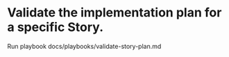 # Validate the implementation plan for a specific Story.

Run playbook docs/playbooks/validate-story-plan.md
